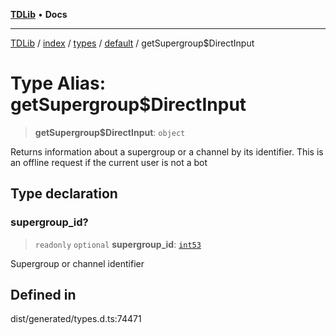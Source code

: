 [**TDLib**](../../../../../../README.md) • **Docs**

***

[TDLib](../../../../../../modules.md) / [index](../../../../../README.md) / [types](../../../README.md) / [default](../README.md) / getSupergroup$DirectInput

# Type Alias: getSupergroup$DirectInput

> **getSupergroup$DirectInput**: `object`

Returns information about a supergroup or a channel by its identifier. This is an offline request if the current user is not a bot

## Type declaration

### supergroup\_id?

> `readonly` `optional` **supergroup\_id**: [`int53`](int53-1.md)

Supergroup or channel identifier

## Defined in

dist/generated/types.d.ts:74471
